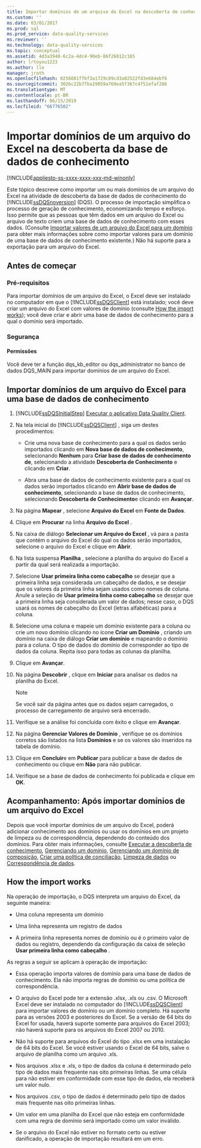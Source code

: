 ```yaml
---
title: Importar domínios de um arquivo do Excel na descoberta de conhecimento | Microsoft Docs
ms.custom: ''
ms.date: 03/01/2017
ms.prod: sql
ms.prod_service: data-quality-services
ms.reviewer: ''
ms.technology: data-quality-services
ms.topic: conceptual
ms.assetid: 4d3a3940-6c2a-4dc4-90eb-86f26012c165
author: lrtoyou1223
ms.author: lle
manager: jroth
ms.openlocfilehash: 0256881ffbf3a1729c89cd3a82522fd3e684ebf6
ms.sourcegitcommit: 3026c22b7fba19059a769ea5f367c4f51efaf286
ms.translationtype: MT
ms.contentlocale: pt-BR
ms.lasthandoff: 06/15/2019
ms.locfileid: "66776502"
---
```

# <a name="import-domains-from-an-excel-file-in-knowledge-discovery"></a>Importar domínios de um arquivo do Excel na descoberta da base de dados de conhecimento

[!INCLUDE[appliesto-ss-xxxx-xxxx-xxx-md-winonly](../includes/appliesto-ss-xxxx-xxxx-xxx-md-winonly.md)]

  Este tópico descreve como importar um ou mais domínios de um arquivo do Excel na atividade de descoberta da base de dados de conhecimento do [!INCLUDE[ssDQSnoversion](../includes/ssdqsnoversion-md.md)] (DQS). O processo de importação simplifica o processo de geração de conhecimento, economizando tempo e esforço. Isso permite que as pessoas que têm dados em um arquivo do Excel ou arquivo de texto criem uma base de dados de conhecimento com esses dados. (Consulte [Importar valores de um arquivo do Excel para um domínio](../data-quality-services/import-values-from-an-excel-file-into-a-domain.md) para obter mais informações sobre como importar valores para um domínio de uma base de dados de conhecimento existente.) Não há suporte para a exportação para um arquivo do Excel.  
  
##  <a name="BeforeYouBegin"></a> Antes de começar  
  
###  <a name="Prerequisites"></a> Pré-requisitos  
 Para importar domínios de um arquivo do Excel, o Excel deve ser instalado no computador em que o [!INCLUDE[ssDQSClient](../includes/ssdqsclient-md.md)] está instalado; você deve criar um arquivo do Excel com valores de domínio (consulte [How the import works](#How)); você deve criar e abrir uma base de dados de conhecimento para a qual o domínio será importado.  
  
###  <a name="Security"></a> Segurança  
  
####  <a name="Permissions"></a> Permissões  
 Você deve ter a função dqs_kb_editor ou dqs_administrator no banco de dados DQS_MAIN para importar domínios de um arquivo do Excel.  
  
##  <a name="Import"></a> Importar domínios de um arquivo do Excel para uma base de dados de conhecimento  
  
1.  [!INCLUDE[ssDQSInitialStep](../includes/ssdqsinitialstep-md.md)] [Executar o aplicativo Data Quality Client](../data-quality-services/run-the-data-quality-client-application.md).  
  
2.  Na tela inicial do [!INCLUDE[ssDQSClient](../includes/ssdqsclient-md.md)] , siga um destes procedimentos:  
  
    -   Crie uma nova base de conhecimento para a qual os dados serão importados clicando em **Nova base de dados de conhecimento**, selecionando **Nenhum** para **Criar base de dados de conhecimento de**, selecionando a atividade **Descoberta de Conhecimento** e clicando em **Criar**.  
  
    -   Abra uma base de dados de conhecimento existente para a qual os dados serão importados clicando em **Abrir base de dados de conhecimento**, selecionando a base de dados de conhecimento, selecionando **Descoberta de Conhecimento**e clicando em **Avançar**.  
  
3.  Na página **Mapear** , selecione **Arquivo do Excel** em **Fonte de Dados**.  
  
4.  Clique em **Procurar** na linha **Arquivo do Excel** .  
  
5.  Na caixa de diálogo **Selecionar um Arquivo do Excel** , vá para a pasta que contém o arquivo do Excel do qual os dados serão importados, selecione o arquivo do Excel e clique em **Abrir**.  
  
6.  Na lista suspensa **Planilha** , selecione a planilha do arquivo do Excel a partir da qual será realizada a importação.  
  
7.  Selecione **Usar primeira linha como cabeçalho** se desejar que a primeira linha seja considerada um cabeçalho de dados, e se desejar que os valores da primeira linha sejam usados como nomes de coluna. Anule a seleção de **Usar primeira linha como cabeçalho** se desejar que a primeira linha seja considerada um valor de dados; nesse caso, o DQS usará os nomes de cabeçalho do Excel (letras alfabéticas) para a coluna.  
  
8.  Selecione uma coluna e mapeie um domínio existente para a coluna ou crie um novo domínio clicando no ícone **Criar um Domínio** , criando um domínio na caixa de diálogo **Criar um domínio** e mapeando o domínio para a coluna. O tipo de dados do domínio de corresponder ao tipo de dados da coluna. Repita isso para todas as colunas da planilha.  
  
9. Clique em **Avançar**.  
  
10. Na página **Descobrir** , clique em **Iniciar** para analisar os dados na planilha do Excel.  
  
    > [!NOTE]  
    >  Se você sair da página antes que os dados sejam carregados, o processo de carregamento de arquivo será encerrado.  
  
11. Verifique se a análise foi concluída com êxito e clique em **Avançar**.  
  
12. Na página **Gerenciar Valores de Domínio** , verifique se os domínios corretos são listados na lista **Domínios** e se os valores são inseridos na tabela de domínio.  
  
13. Clique em **Concluir**e em **Publicar** para publicar a base de dados de conhecimento ou clique em **Não** para não publicar.  
  
14. Verifique se a base de dados de conhecimento foi publicada e clique em **OK**.  
  
##  <a name="FollowUp"></a> Acompanhamento: Após importar domínios de um arquivo do Excel  
 Depois que você importar domínios de um arquivo do Excel, poderá adicionar conhecimento aos domínios ou usar os domínios em um projeto de limpeza ou de correspondência, dependendo do conteúdo dos domínios. Para obter mais informações, consulte [Executar a descoberta de conhecimento](../data-quality-services/perform-knowledge-discovery.md), [Gerenciando um domínio](../data-quality-services/managing-a-domain.md), [Gerenciando um domínio de composição](../data-quality-services/managing-a-composite-domain.md), [Criar uma política de conciliação](../data-quality-services/create-a-matching-policy.md), [Limpeza de dados](../data-quality-services/data-cleansing.md) ou [Correspondência de dados](../data-quality-services/data-matching.md).  
  
##  <a name="How"></a> How the import works  
 Na operação de importação, o DQS interpreta um arquivo do Excel, da seguinte maneira:  
  
-   Uma coluna representa um domínio  
  
-   Uma linha representa um registro de dados  
  
-   A primeira linha representa nomes de domínio ou é o primeiro valor de dados ou registro, dependendo da configuração da caixa de seleção **Usar primeira linha como cabeçalho** .  
  
 As regras a seguir se aplicam à operação de importação:  
  
-   Essa operação importa valores de domínio para uma base de dados de conhecimento. Ela não importa regras de domínio ou uma política de correspondência.  
  
-   O arquivo do Excel pode ter a extensão .xlsx, .xls ou .csv. O Microsoft Excel deve ser instalado no computador do [!INCLUDE[ssDQSClient](../includes/ssdqsclient-md.md)] para importar valores de domínio ou um domínio completo. Há suporte para as versões 2003 e posteriores do Excel. Se a versão de 64 bits do Excel for usada, haverá suporte somente para arquivos do Excel 2003; não haverá suporte para os arquivos do Excel 2007 ou 2010.  
  
-   Não há suporte para arquivos do Excel do tipo .xlsx em uma instalação de 64 bits do Excel. Se você estiver usando o Excel de 64 bits, salve o arquivo de planilha como um arquivo .xls.  
  
-   Nos arquivos .xlsx e .xls, o tipo de dados da coluna é determinado pelo tipo de dados mais frequente nas oito primeiras linhas. Se uma célula para não estiver em conformidade com esse tipo de dados, ela receberá um valor nulo.  
  
-   Nos arquivos .csv, o tipo de dados é determinado pelo tipo de dados mais frequente nas oito primeiras linhas.  
  
-   Um valor em uma planilha do Excel que não esteja em conformidade com uma regra de domínio será importado como um valor inválido.  
  
-   Se o arquivo do Excel não estiver no formato certo ou estiver danificado, a operação de importação resultará em um erro.  
  
  
